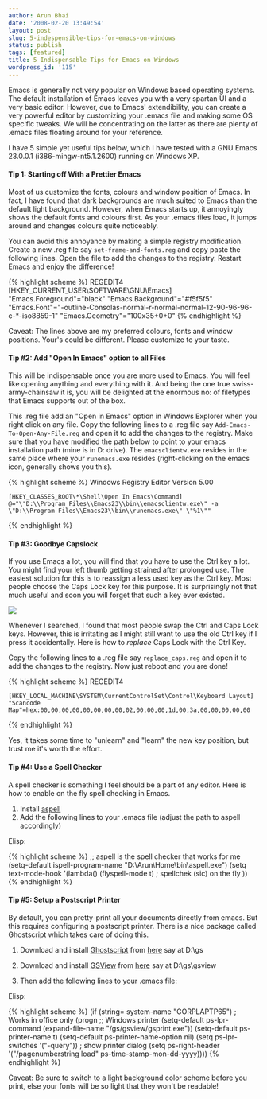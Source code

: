 ```yaml
---
author: Arun Bhai
date: '2008-02-20 13:49:54'
layout: post
slug: 5-indespensible-tips-for-emacs-on-windows
status: publish
tags: [featured]
title: 5 Indispensable Tips for Emacs on Windows
wordpress_id: '115'
---
```


Emacs is generally not very popular on Windows based operating systems. The default installation of Emacs leaves you with a very spartan UI and a very basic editor. However, due to Emacs' extendibility, you can create a very powerful editor by customizing your .emacs file and making some OS specific tweaks. We will be concentrating on the latter as there are plenty of .emacs files floating around for your reference.

I have 5 simple yet useful tips below, which I have tested with a GNU Emacs 23.0.0.1 (i386-mingw-nt5.1.2600) running on Windows XP.

#### Tip 1: Starting off With a Prettier Emacs

Most of us customize the fonts, colours and window position of Emacs. In fact, I have found that dark backgrounds are much suited to Emacs than the default light background. However, when Emacs starts up, it annoyingly shows the default fonts and colours first. As your .emacs files load, it jumps around and changes colours quite noticeably.

You can avoid this annoyance by making a simple registry modification. Create a new .reg file say `set-frame-and-fonts.reg` and copy paste the following lines. Open the file to add the changes to the registry. Restart Emacs and enjoy the difference!

{% highlight scheme %}
    REGEDIT4
    [HKEY_CURRENT_USER\SOFTWARE\GNU\Emacs]
    "Emacs.Foreground"="black"
    "Emacs.Background"="#f5f5f5"
    "Emacs.Font"="-outline-Consolas-normal-r-normal-normal-12-90-96-96-c-*-iso8859-1"
    "Emacs.Geometry"="100x35+0+0"
{% endhighlight %}

Caveat: The lines above are my preferred colours, fonts and window positions. Your's could be different. Please customize to your taste.

#### Tip #2: Add "Open In Emacs" option to all Files

This will be indispensable once you are more used to Emacs. You will feel like opening anything and everything with it. And being the one true swiss-army-chainsaw it is, you will be delighted at the enormous no: of filetypes that Emacs supports out of the box.

This .reg file add an "Open in Emacs" option in Windows Explorer when you right click on any file. Copy the following lines to a .reg file say `Add-Emacs-To-Open-Any-File.reg` and open it to add the changes to the registry. Make sure that you have modified the path below to point to your emacs installation path (mine is in D: drive). The `emacsclientw.exe` resides in the same place where your `runemacs.exe` resides (right-clicking on the emacs icon, generally shows you this).

{% highlight scheme %}
    Windows Registry Editor Version 5.00

    [HKEY_CLASSES_ROOT\*\Shell\Open In Emacs\Command]
    @="\"D:\\Program Files\\Emacs23\\bin\\emacsclientw.exe\" -a \"D:\\Program Files\\Emacs23\\bin\\runemacs.exe\" \"%1\""
{% endhighlight %}



#### Tip #3: Goodbye Capslock

If you use Emacs a lot, you will find that you have to use the Ctrl key a lot. You might find your left thumb getting strained after prolonged use. The easiest solution for this is to reassign a less used key as the Ctrl key. Most people choose the Caps Lock key for this purpose. It is surprisingly not that much useful and soon you will forget that such a key ever existed.

<img class="alignright" src="http://farm1.static.flickr.com/77/166430479_6c71422feb_m_d.jpg">

Whenever I searched, I found that most people swap the Ctrl and Caps Lock keys. However, this is irritating as I might still want to use the old Ctrl key if I press it accidentally. Here is how to *replace* Caps Lock with the Ctrl Key.

Copy the following lines to a .reg file say `replace_caps.reg` and open it to add the changes to the registry. Now just reboot and you are done!

{% highlight scheme %}
    REGEDIT4

    [HKEY_LOCAL_MACHINE\SYSTEM\CurrentControlSet\Control\Keyboard Layout]
    "Scancode Map"=hex:00,00,00,00,00,00,00,00,02,00,00,00,1d,00,3a,00,00,00,00,00
{% endhighlight %}


Yes, it takes some time to "unlearn" and "learn" the new key position, but trust me it's worth the effort.

#### Tip #4: Use a Spell Checker

A spell checker is something I feel should be a part of any editor. Here is how to enable on the fly spell checking in Emacs.

1. Install [aspell](http://aspell.net/win32/)
2. Add the following lines to your .emacs file (adjust the path to aspell accordingly)

Elisp:

{% highlight scheme %}
    ;; aspell is the spell checker that works for me
    (setq-default ispell-program-name "D:\\Arun\\Home\\bin\\aspell.exe")
    (setq text-mode-hook '(lambda()
                             (flyspell-mode t)       ; spellchek (sic) on the fly
                             ))
{% endhighlight %}

#### Tip #5: Setup a Postscript Printer

By default, you can pretty-print all your documents directly from emacs. But this requires configuring a postscript printer. There is a nice package called Ghostscript which takes care of doing this.

1. Download and install [Ghostscript](http://pages.cs.wisc.edu/~ghost/doc/GPL/gpl860.htm) from [here](http://mirror.cs.wisc.edu/pub/mirrors/ghost/GPL/gs860/gs860w32.exe) say at D:\gs

2. Download and install [GSView](http://pages.cs.wisc.edu/~ghost/gsview/get49.htm) from [here](http://mirror.cs.wisc.edu/pub/mirrors/ghost/ghostgum/gsv49w32.exe) say at D:\gs\gsview

3. Then add the following lines to your .emacs file:

Elisp:

{% highlight scheme %}
    (if (string= system-name "CORPLAPTP65") ; Works in office only
        (progn
          ;;  Windows printer
          (setq-default ps-lpr-command (expand-file-name "/gs/gsview/gsprint.exe"))
          (setq-default ps-printer-name t)
          (setq-default ps-printer-name-option nil)
          (setq ps-lpr-switches '("-query")) ; show printer dialog
          (setq ps-right-header '("/pagenumberstring load" ps-time-stamp-mon-dd-yyyy))))
{% endhighlight %}

Caveat: Be sure to switch to a light background color scheme before you print, else your fonts will be so light that they won't be readable!
